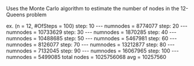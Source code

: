 Uses the Monte Carlo algorithm to estimate the number of nodes in the 12-Queens problem

ex. (n = 12, #OfSteps = 100)
step: 10 --- numnodes = 8774077
step: 20 --- numnodes = 10733629
step: 30 --- numnodes = 1870285
step: 40 --- numnodes = 10488685
step: 50 --- numnodes = 5467981
step: 60 --- numnodes = 8126077
step: 70 --- numnodes = 13212877
step: 80 --- numnodes = 7132045
step: 90 --- numnodes = 16067965
step: 100 --- numnodes = 5499085
total nodes = 1025756068
avg = 10257560
